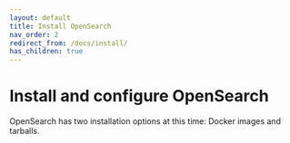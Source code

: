 ```yaml
---
layout: default
title: Install OpenSearch
nav_order: 2
redirect_from: /docs/install/
has_children: true
---
```


# Install and configure OpenSearch

OpenSearch has two installation options at this time: Docker images and tarballs.
